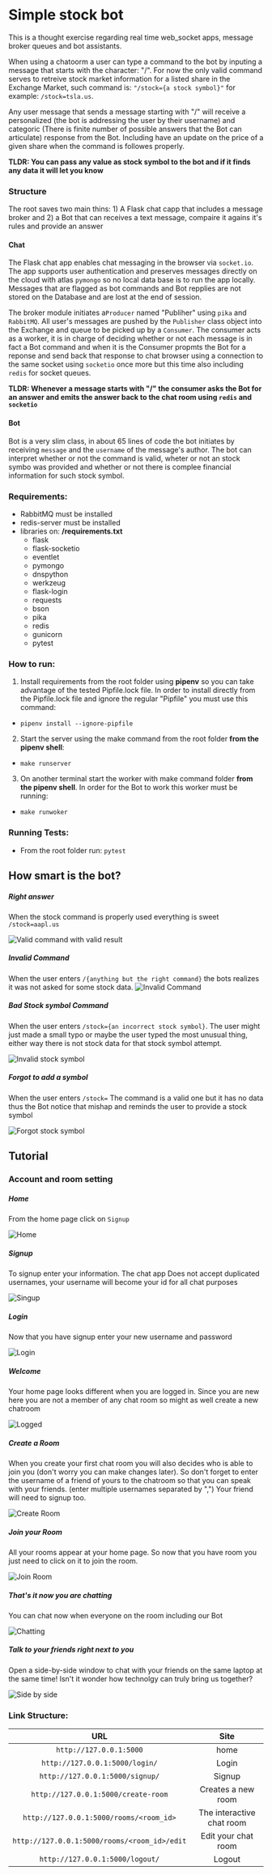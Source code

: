 # Simple stock bot

This is a thought exercise regarding real time web_socket apps, message broker queues and bot assistants.

When using a chatoorm a user can type a command to the bot by inputing a message that starts with the character: "/".
For now the only valid command  serves to retreive stock market information for a listed share in the Exchange Market, such command is: `"/stock={a stock symbol}"` for example: `/stock=tsla.us`.

Any user message that sends a message starting with "/" will receive a personalized (the bot is addressing the user by their username) and categoric (There is finite number of possible answers that the Bot can articulate) response from the Bot. Including have an update on the price of a given share when the command is followes properly.

**TLDR: You can pass any value as stock symbol to the bot and if it finds any data it will let you know**

### Structure
The root saves two main thins: 1) A Flask chat capp that includes a message broker and 2) a Bot that can receives a text message, compaire it agains it's rules and provide an answer 

#### Chat
The Flask chat app enables chat messaging in the browser via `socket.io`. The app supports user authentication and preserves messages directly on the cloud with atlas `pymongo` so no local data base is to run the app locally. Messages that are flagged as bot commands and Bot repplies are not stored on the Database and are lost at the end of session.

The broker module initiates a`Producer` named "Publiher" using `pika` and `RabbitMQ`. All user's messages are pushed by the `Publisher` class object into the Exchange and queue to be picked up by a `Consumer`. The consumer acts as a worker, it is in charge of deciding whether or not each message is in fact a Bot command and when it is the Consumer propmts the Bot for a reponse and send back that response to chat browser using a connection to the same socket using `socketio` once more but this time also including `redis` for socket queues.

**TLDR: Whenever a message starts with "/" the consumer asks the Bot for an answer and emits the answer back to the chat room using `redis` and `socketio`** 

#### Bot
Bot is a very slim class, in about 65 lines of code the bot initiates by receiving `message` and the `username` of the message's author. The bot can interpret whether or not the command is valid, wheter or not an stock symbo was provided and whether or not there is complee financial information for such stock symbol.

### Requirements:
* RabbitMQ must be installed
* redis-server must be installed
* libraries on: **/requirements.txt**
  * flask
  * flask-socketio
  * eventlet
  * pymongo
  * dnspython
  * werkzeug
  * flask-login  
  * requests
  * bson
  * pika
  * redis
  * gunicorn
  * pytest

### How to run:
1. Install requirements from the root folder using **pipenv** so you can take advantage of the tested Pipfile.lock file. In order to install directly from the Pipfile.lock file and ignore the regular "Pipfile" you must use this command:
  - `pipenv install --ignore-pipfile`
2. Start the server using the make command from the root folder **from the pipenv shell**:
  - `make runserver`
3. On another terminal start the worker with make command folder **from the pipenv shell**. In order for the Bot to work this worker must be running:
  - `make runwoker`

### Running Tests:
* From the root folder run: `pytest`

## How smart is the bot?

##### Right answer

When the stock command is properly used everything is sweet `/stock=aapl.us`

![Valid command with valid result](/images/valid_stock.png)

##### Invalid Command

When the user enters `/{anything but the right command}` the bots realizes it was not asked for some stock data.
![Invalid Command](/images/invalid_command.png)

##### Bad Stock symbol Command

When the user enters `/stock={an incorrect stock symbol}`. The user might just made a small typo or maybe the user typed the most unusual thing, either way there is not stock data for that stock symbol attempt.

![Invalid stock symbol](/images/invalid_stock_symbol.png)

##### Forgot to add a symbol

When the user enters `/stock=` The command is a valid one but it has no data thus the Bot notice that mishap and reminds the user to provide a stock symbol

![Forgot stock symbol](/images/missing_stock_symbol.png)

## Tutorial

### Account and room setting

##### Home
From the home page click on `Signup`

![Home](/images/home.png)

 ##### Signup
To signup enter your information. The chat app Does not accept duplicated usernames, your username will become your id for all chat purposes

![Singup](/images/signup1.png)

##### Login
Now that you have signup enter your new username and password

![Login](/images/login.png)

##### Welcome
Your home page looks different when you are logged in. Since you are new here you are not a member of any chat room so might as well create a new chatroom

![Logged](/images/hom_logged.png)

##### Create a Room
When you create your first chat room you will also decides who is able to join you (don't worry you can make changes later). So don't forget to enter the username of a friend of yours to the chatroom so that you can speak with your friends. (enter multiple usernames separated by ",")  Your friend will need to signup too.

![Create Room](/images/create_room.png)

##### Join your Room
All your rooms appear at your home page. So now that you have room you just need to click on it to join the room.

![Join Room](/images/home_with_room.png)

##### That's it now you are chatting
You can chat now when everyone on the room including our Bot

![Chatting](/images/a_room.png)

##### Talk to your friends right next to you
Open a side-by-side window to chat with your friends on the same laptop at the same time! Isn't it wonder how technolgy can truly bring us together?

![Side by side](/images/side_by_side.png)


### Link Structure:

|                   URL                   |       Site     |
|:---------------------------------------:| :--------------: |
| `http://127.0.0.1:5000` | home |
| `http://127.0.0.1:5000/login/` | Login |
| `http://127.0.0.1:5000/signup/` | Signup |
| `http://127.0.0.1:5000/create-room` | Creates a new room  |
| `http://127.0.0.1:5000/rooms/<room_id>` | The interactive chat room  |
| `http://127.0.0.1:5000/rooms/<room_id>/edit` | Edit your chat room |
| `http://127.0.0.1:5000/logout/` | Logout |
